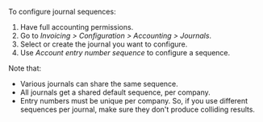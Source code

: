 To configure journal sequences:

1.  Have full accounting permissions.
2.  Go to *Invoicing \> Configuration \> Accounting \> Journals*.
3.  Select or create the journal you want to configure.
4.  Use *Account entry number sequence* to configure a sequence.

Note that:

- Various journals can share the same sequence.
- All journals get a shared default sequence, per company.
- Entry numbers must be unique per company. So, if you use different
  sequences per journal, make sure they don't produce colliding results.
